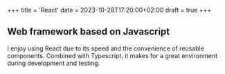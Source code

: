 +++
title = 'React'
date = 2023-10-28T17:20:00+02:00
draft = true
+++
## Web framework based on Javascript

I enjoy using React due to its speed and the convenience of reusable components. Combined with Typescript, it makes for a great environment during development and testing.